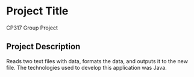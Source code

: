 # Project Title
CP317 Group Project

## Project Description
Reads two text files with data, formats the data, and outputs it to the new file. The 
technologies used to develop this application was Java.

